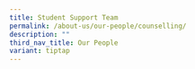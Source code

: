 ```yaml
---
title: Student Support Team
permalink: /about-us/our-people/counselling/
description: ""
third_nav_title: Our People
variant: tiptap
---
```

<p></p>